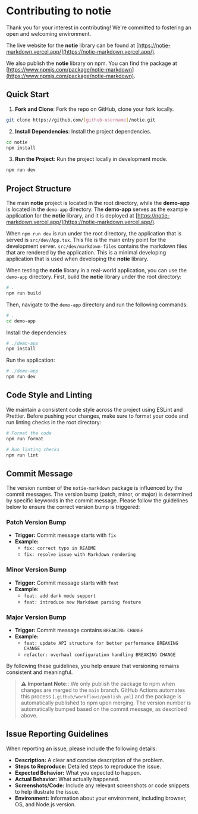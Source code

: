# Contributing to **notie**

Thank you for your interest in contributing! We're committed to fostering an open and welcoming environment.

The live website for the **notie** library can be found at [https://notie-markdown.vercel.app/](https://notie-markdown.vercel.app/).

We also publish the **notie** library on npm. You can find the package at [https://www.npmjs.com/package/notie-markdown](https://www.npmjs.com/package/notie-markdown).

## Quick Start

1. **Fork and Clone**: Fork the repo on GitHub, clone your fork locally.

```bash
git clone https://github.com/[github-username]/notie.git
```

2. **Install Dependencies**: Install the project dependencies.

```bash
cd notie
npm install
```

3. **Run the Project**: Run the project locally in development mode.

```bash
npm run dev
```

## Project Structure

The main **notie** project is located in the root directory, while the **demo-app** is located in the `demo-app` directory. The **demo-app** serves as the example application for the **notie** library, and it is deployed at [https://notie-markdown.vercel.app/](https://notie-markdown.vercel.app/).

When `npm run dev` is run under the root directory, the application that is served is `src/dev/App.tsx`. This file is the main entry point for the development server. `src/dev/markdown-files` contains the markdown files that are rendered by the application. This is a minimal developing application that is used when developing the **notie** library.

When testing the **notie** library in a real-world application, you can use the `demo-app` directory. First, build the **notie** library under the root directory:

```bash
# .
npm run build
```

Then, navigate to the `demo-app` directory and run the following commands:

```bash
# .
cd demo-app
```

Install the dependencies:

```bash
# ./demo-app
npm install
```

Run the application:

```bash
# ./demo-app
npm run dev
```

## Code Style and Linting

We maintain a consistent code style across the project using ESLint and Prettier. Before pushing your changes, make sure to format your code and run linting checks in the root directory:

```bash
# Format the code
npm run format

# Run linting checks
npm run lint
```

## Commit Message

The version number of the `notie-markdown` package is influenced by the commit messages. The version bump (patch, minor, or major) is determined by specific keywords in the commit message. Please follow the guidelines below to ensure the correct version bump is triggered:

### Patch Version Bump

- **Trigger:** Commit message starts with `fix`
- **Example:**
  - `fix: correct typo in README`
  - `fix: resolve issue with Markdown rendering`

### Minor Version Bump

- **Trigger:** Commit message starts with `feat`
- **Example:**
  - `feat: add dark mode support`
  - `feat: introduce new Markdown parsing feature`

### Major Version Bump

- **Trigger:** Commit message contains `BREAKING CHANGE`
- **Example:**
  - `feat: update API structure for better performance BREAKING CHANGE`
  - `refactor: overhaul configuration handling BREAKING CHANGE`

By following these guidelines, you help ensure that versioning remains consistent and meaningful.

<blockquote class="important">

**⚠️ Important Note:**: We only publish the package to npm when changes are merged to the `main` branch. GitHub Actions automates this process (`.github/workflows/publish.yml`) and the package is automatically published to npm upon merging. The version number is automatically bumped based on the commit message, as described above.

</blockquote>

## Issue Reporting Guidelines

When reporting an issue, please include the following details:

- **Description:** A clear and concise description of the problem.
- **Steps to Reproduce:** Detailed steps to reproduce the issue.
- **Expected Behavior:** What you expected to happen.
- **Actual Behavior:** What actually happened.
- **Screenshots/Code:** Include any relevant screenshots or code snippets to help illustrate the issue.
- **Environment:** Information about your environment, including browser, OS, and Node.js version.
